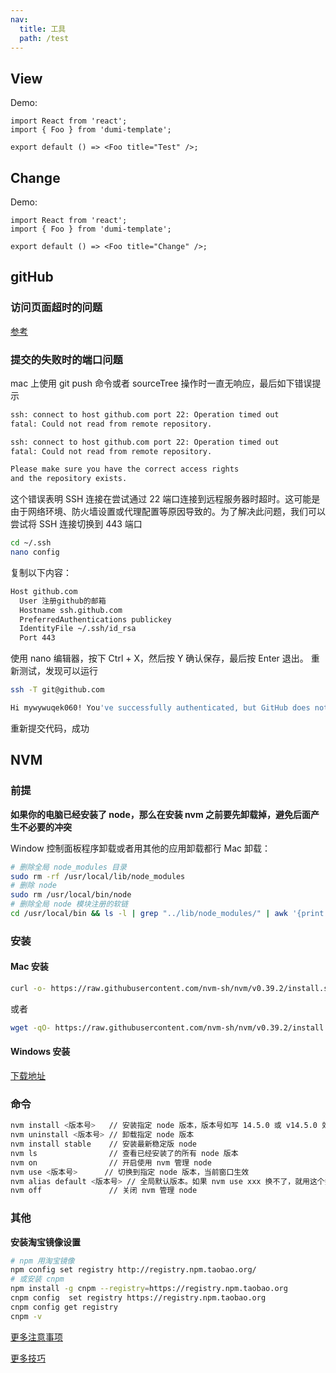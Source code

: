 ```yaml
---
nav:
  title: 工具
  path: /test
---
```


## View

Demo:

```tsx
import React from 'react';
import { Foo } from 'dumi-template';

export default () => <Foo title="Test" />;
```

## Change

Demo:

```tsx
import React from 'react';
import { Foo } from 'dumi-template';

export default () => <Foo title="Change" />;
```

## gitHub

### 访问页面超时的问题

[参考](https://blog.csdn.net/oyjl__/article/details/132262919)

### 提交的失败时的端口问题

mac 上使用 git push 命令或者 sourceTree 操作时一直无响应，最后如下错误提示

```sh
ssh: connect to host github.com port 22: Operation timed out
fatal: Could not read from remote repository.

ssh: connect to host github.com port 22: Operation timed out
fatal: Could not read from remote repository.

Please make sure you have the correct access rights
and the repository exists.
```

这个错误表明 SSH 连接在尝试通过 22 端口连接到远程服务器时超时。这可能是由于网络环境、防火墙设置或代理配置等原因导致的。为了解决此问题，我们可以尝试将 SSH 连接切换到 443 端口

```sh
cd ~/.ssh
nano config
```

复制以下内容：

```sh
Host github.com
  User 注册github的邮箱
  Hostname ssh.github.com
  PreferredAuthentications publickey
  IdentityFile ~/.ssh/id_rsa
  Port 443
```

使用 nano 编辑器，按下 Ctrl + X，然后按 Y 确认保存，最后按 Enter 退出。
重新测试，发现可以运行

```sh
ssh -T git@github.com

Hi mywywuqek060! You've successfully authenticated, but GitHub does not provide shell access.
```

重新提交代码，成功

## NVM

### 前提

**如果你的电脑已经安装了 node，那么在安装 nvm 之前要先卸载掉，避免后面产生不必要的冲突**

Window 控制面板程序卸载或者用其他的应用卸载都行
Mac 卸载：

```sh
# 删除全局 node_modules 目录
sudo rm -rf /usr/local/lib/node_modules
# 删除 node
sudo rm /usr/local/bin/node
# 删除全局 node 模块注册的软链
cd /usr/local/bin && ls -l | grep "../lib/node_modules/" | awk '{print $9}'| xargs rm
```

### 安装

#### Mac 安装

```sh
curl -o- https://raw.githubusercontent.com/nvm-sh/nvm/v0.39.2/install.sh | bash
```

或者

```sh
wget -qO- https://raw.githubusercontent.com/nvm-sh/nvm/v0.39.2/install.sh | bash
```

#### Windows 安装

[下载地址](https://github.com/coreybutler/nvm-windows/releases)

### 命令

```sh
nvm install <版本号>   // 安装指定 node 版本，版本号如写 14.5.0 或 v14.5.0 效果一样
nvm uninstall <版本号> // 卸载指定 node 版本
nvm install stable    // 安装最新稳定版 node
nvm ls                // 查看已经安装了的所有 node 版本
nvm on                // 开启使用 nvm 管理 node
nvm use <版本号>      // 切换到指定 node 版本，当前窗口生效
nvm alias default <版本号> // 全局默认版本。如果 nvm use xxx 换不了，就用这个换
nvm off               // 关闭 nvm 管理 node
```

### 其他

**安装淘宝镜像设置**

```sh
# npm 用淘宝镜像
npm config set registry http://registry.npm.taobao.org/
# 或安装 cnpm
npm install -g cnpm --registry=https://registry.npm.taobao.org
cnpm config  set registry https://registry.npm.taobao.org
cnpm config get registry
cnpm -v
```

[更多注意事项](https://juejin.cn/post/7165500644647206948?searchId=202401161111490C24995F8F6D546EAE2D)

[更多技巧](https://d.umijs.org/guide/demo-principle)
